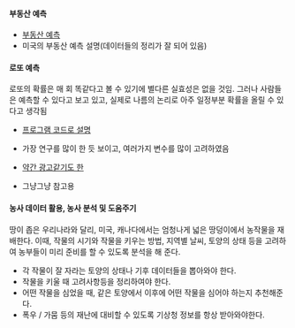 #### 부동산 예측
- [부동산 예측](http://www.hellodatascience.com/?p=557)
- 미국의 부동산 예측 설명(데이터들의 정리가 잘 되어 있음)


#### 로또 예측
로또의 확률은 매 회 똑같다고 볼 수 있기에 별다른 실효성은 없을 것임. 그러나 사람들은 예측할 수 있다고 보고 있고, 실제로 나름의 논리로 아주 일정부분 확률을 올릴 수 있다고 생각됨

- [프로그램 코드로 설명](http://myeonguni.tistory.com/1577)
- 가장 연구를 많이 한 듯 보이고, 여러가지 변수를 많이 고려하였음

- [약간 광고같기도 한 ](http://blog.daum.net/bbge6096/5)
- 그냥그냥 참고용


#### 농사 데이터 활용, 농사 분석 및 도움주기
땅이 좁은 우리나라와 달리, 미국, 캐나다에서는 엄청나게 넓은 땅덩이에서 농작물을 재배한다.
이때, 작물의 시기와 작물을 키우는 방법, 지역별 날씨, 토양의 상태 등을 고려하여 농부들이 미리 준비를 할 수 있도록 분석을 해 준다.

- 각 작물이 잘 자라는 토양의 상태나 기후 데이터들을 뽑아와야 한다.
- 작물을 키울 때 고려사항등을 정리하여야 한다.
- 어떤 작물을 심었을 때, 같은 토양에서 이후에 어떤 작물을 심어야 하는지 추천해준다.
- 폭우 / 가뭄 등의 재난에 대비할 수 있도록 기상청 정보를 항상 받아와야한다.
